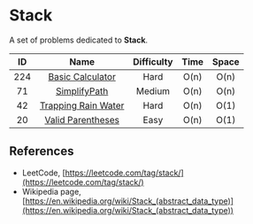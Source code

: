 # Stack

A set of problems dedicated to **Stack**.

|  ID   |                                   Name                                    | Difficulty | Time  | Space |
| :---: | :-----------------------------------------------------------------------: | :--------: | :---: | :---: |
|  224  |    [Basic Calculator](https://leetcode.com/problems/basic-calculator/)    |    Hard    | O(n)  | O(n)  |
|  71   |       [SimplifyPath](https://leetcode.com/problems/simplify-path/)        |   Medium   | O(n)  | O(n)  |
|  42   | [Trapping Rain Water](https://leetcode.com/problems/trapping-rain-water/) |    Hard    | O(n)  | O(1)  |
|  20   |   [Valid Parentheses](https://leetcode.com/problems/valid-parentheses/)   |    Easy    | O(n)  | O(1)  |

## References

* LeetCode, [https://leetcode.com/tag/stack/](https://leetcode.com/tag/stack/)
* Wikipedia page, [https://en.wikipedia.org/wiki/Stack_(abstract_data_type)](https://en.wikipedia.org/wiki/Stack_(abstract_data_type))
